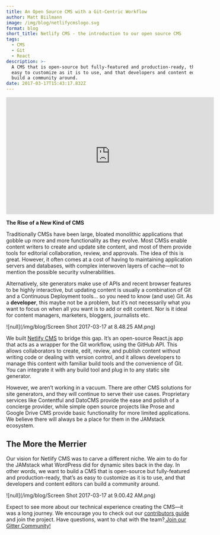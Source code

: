 ```yaml
---
title: An Open Source CMS with a Git-Centric Workflow
author: Matt Biilmann
image: /img/blog/netlifycmslogo.svg
format: blog
short_title: Netlify CMS - the introduction to our open source CMS
tags:
  - CMS
  - Git
  - React
description: >-
  A CMS that is open-source but fully-featured and production-ready, that’s as
  easy to customize as it is to use, and that developers and content editors can
  build a community around.
date: 2017-03-17T15:43:17.832Z
---
```


<iframe width="560" height="315" src="https://www.youtube.com/embed/IbNvjNtL1Oo" frameborder="0" allowfullscreen></iframe>

**The Rise of a New Kind of CMS**

Traditionally CMSs have been large, bloated monolithic applications that gobble up more and more functionality as they evolve. Most CMSs enable content writers to create and update site content, and most of them provide tools for editorial collaboration, review, and approvals. The idea of this is great. However, it often comes at a cost of having to maintaining application servers and databases, with complex interwoven layers of cache—not to mention the possible security vulnerabilities.

Alternatively, site generators make use of APIs and recent browser features to be highly interactive, but updating content is usually a combination of Git and a Continuous Deployment tools… so you need to know (and use) Git. As a **developer**, this maybe not be a problem, but it’s not necessarily what you want to focus on when all you want is to add or edit content. Nor is it ideal for content managers, marketers, bloggers, journalists etc.

![null](/img/blog/Screen Shot 2017-03-17 at 8.48.25 AM.png)

We built [Netlify CMS](https://netlifycms.org) to bridge this gap. It’s an open-source React.js app that acts as a wrapper for the Git workflow, using the GitHub API. This allows collaborators to create, edit, review, and publish content without writing code or dealing with version control, and it allows developers to manage this content with familiar build tools and the convenience of Git. You can integrate it with any build tool and plug in to any static site generator.

However, we aren’t working in a vacuum. There are other CMS solutions for site generators, and they will continue to serve their use cases. Proprietary services like Contentful and DatoCMS provide the ease and polish of a concierge provider, while simple open source projects like Prose and Google Drive CMS provide basic functionality for more limited applications. We believe there will always be a place for them in the JAMstack ecosystem.

## The More the Merrier

Our vision for Netlify CMS was to carve a different niche. We aim to do for the JAMstack what WordPress did for dynamic sites back in the day. In other words, we want to build a CMS that is open-source but fully-featured and production-ready, that’s as easy to customize as it is to use, and that developers and content editors can build a community around.

![null](/img/blog/Screen Shot 2017-03-17 at 9.00.42 AM.png)

Expect to see more about our technical experience creating the CMS—it was a long journey. We encourage you to check out our [contributors guide](https://www.netlifycms.org/docs/contributor-guide/) and join the project. Have questions, want to chat with the team?[ Join our Gitter Community!](https://gitter.im/netlify/NetlifyCMS)